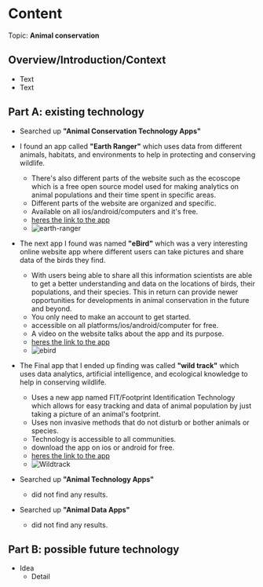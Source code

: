 # Content
Topic: **Animal conservation**

## Overview/Introduction/Context
* Text
* Text

## Part A: existing technology

* Searched up **"Animal Conservation Technology Apps"** 
* I found an app called **"Earth Ranger"** which uses data from different animals, habitats, and environments to help in protecting and conserving wildlife.
   * There's also different parts of the website such as the ecoscope which is a free open source model used for making analytics on animal populations and their time spent in specific areas.
   *  Different parts of the website are organized and specific.
   *  Available on all ios/android/computers and it's free. 
   * [heres the link to the app](https://www.earthranger.com/)
   * ![earth-ranger](https://github.com/user-attachments/assets/984a9aad-872e-43a1-89fb-34353d4afed6)
* The next app I found was named **"eBird"** which was a very interesting online website app where different users can take pictures and share data of the birds they find.
  * With users being able to share all this information scientists are able to get a better understanding and data on the locations of birds, their populations, and their species. This in return can provide newer opportunities for developments in animal conservation in the future and beyond.
  * You only need to make an account to get started.
  * accessible on all platforms/ios/android/computer for free.
  * A video on the website talks about the app and its purpose.
  * [heres the link to the app](https://ebird.org/home)
  * ![ebird](https://github.com/user-attachments/assets/7414a101-b62f-42a1-9052-8b764468fd5d)

* The Final app that I ended up finding was called  **"wild track"** which uses data analytics, artificial intelligence, and ecological knowledge to help in conserving wildlife.
  * Uses a new app named FIT/Footprint Identification Technology which allows for easy tracking and data of animal population by just taking     a picture of an animal's footprint.
  * Uses non invasive methods that do not disturb or bother animals or species.
  * Technology is accessible to all communities.
  * download the app on ios or android for free.
  * [heres the link to the app](https://www.wildtrack.org/)
  * ![Wildtrack](https://github.com/user-attachments/assets/16f32ef6-4798-45b7-b0a1-811313f704c0)

    
* Searched up **"Animal Technology Apps"**
    * did not find any results.
* Searched up **"Animal Data Apps"**
    * did not find any results.


  
 




## Part B: possible future technology
* Idea
  * Detail
